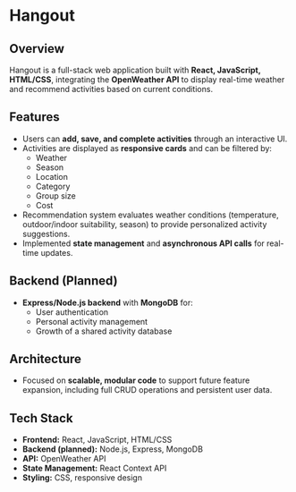 # Hangout

## Overview

Hangout is a full-stack web application built with **React, JavaScript, HTML/CSS**, integrating the **OpenWeather API** to display real-time weather and recommend activities based on current conditions.

## Features

- Users can **add, save, and complete activities** through an interactive UI.
- Activities are displayed as **responsive cards** and can be filtered by:
  - Weather
  - Season
  - Location
  - Category
  - Group size
  - Cost
- Recommendation system evaluates weather conditions (temperature, outdoor/indoor suitability, season) to provide personalized activity suggestions.
- Implemented **state management** and **asynchronous API calls** for real-time updates.

## Backend (Planned)

- **Express/Node.js backend** with **MongoDB** for:
  - User authentication
  - Personal activity management
  - Growth of a shared activity database

## Architecture

- Focused on **scalable, modular code** to support future feature expansion, including full CRUD operations and persistent user data.

## Tech Stack

- **Frontend:** React, JavaScript, HTML/CSS
- **Backend (planned):** Node.js, Express, MongoDB
- **API:** OpenWeather API
- **State Management:** React Context API
- **Styling:** CSS, responsive design
